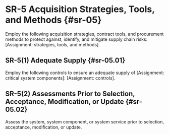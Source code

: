 # SR-5 Acquisition Strategies, Tools, and Methods {#sr-05}

Employ the following acquisition strategies, contract tools, and procurement methods to protect against, identify, and mitigate supply chain risks: [Assignment: strategies, tools, and methods].

## SR-5(1) Adequate Supply {#sr-05.01}

Employ the following controls to ensure an adequate supply of [Assignment: critical system components]: [Assignment: controls].

## SR-5(2) Assessments Prior to Selection, Acceptance, Modification, or Update {#sr-05.02}

Assess the system, system component, or system service prior to selection, acceptance, modification, or update.


